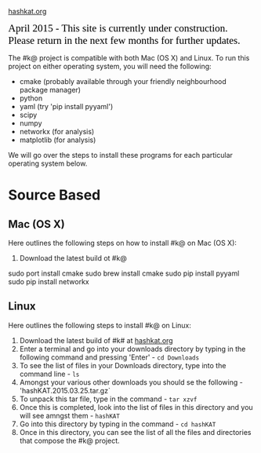 [hashkat.org](http://hashkat.org)

<span style="color:black; font-family:Georgia; font-size:1.5em;">April 2015 - This site is currently under construction. Please return in the next few months for further updates. </span>

The #k@ project is compatible with both Mac (OS X) and Linux. To run this project on either operating system, you will need the following:

* cmake (probably available through your friendly neighbourhood package manager)
* python
* yaml (try 'pip install pyyaml')
* scipy
* numpy
* networkx (for analysis)
* matplotlib (for analysis)

We will go over the steps to install these programs for each particular operating system below.

# Source Based

## Mac (OS X)

Here outlines the following steps on how to install #k@ on Mac (OS X):

1. Download the latest build ot #k@

sudo port install cmake
sudo brew install cmake
sudo pip install pyyaml
sudo pip install networkx

## Linux

Here outlines the following steps to install #k@ on Linux:

1. Download the latest build of #k# at [hashkat.org](http://hashkat.org)
2. Enter a terminal and go into your downloads directory by typing in the following command and pressing 'Enter' - `cd Downloads`
3. To see the list of files in your Downloads directory, type into the command line - `ls`
4. Amongst your various other downloads you should se the following - 'hashKAT.2015.03.25.tar.gz`
5. To unpack this tar file, type in the command - `tar xzvf`
6. Once this is completed, look into the list of files in this directory and you will see amngst them - `hashKAT`
7. Go into this directory by typing in the command - `cd hashKAT`
8. Once in this directory, you can see the list of all the files and directories that compose the #k@ project.
